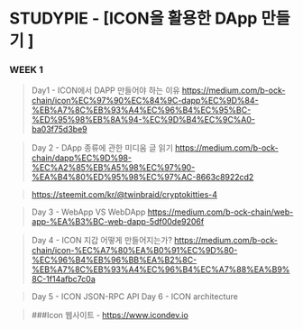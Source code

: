 # STUDYPIE - [ICON을 활용한 DApp 만들기 ]

### WEEK 1
> Day1 - ICON에서 DAPP 만들어야 하는 이유
> https://medium.com/b-ock-chain/icon%EC%97%90%EC%84%9C-dapp%EC%9D%84-%EB%A7%8C%EB%93%A4%EC%96%B4%EC%95%BC-%ED%95%98%EB%8A%94-%EC%9D%B4%EC%9C%A0-ba03f75d3be9

> Day 2 - DApp 종류에 관한 미디움 글 읽기
> https://medium.com/b-ock-chain/dapp%EC%9D%98-%EC%A2%85%EB%A5%98%EC%97%90-%EA%B4%80%ED%95%98%EC%97%AC-8663c8922cd2

> https://steemit.com/kr/@twinbraid/cryptokitties-4

> Day 3 - WebApp VS WebDApp
> https://medium.com/b-ock-chain/web-app-%EA%B3%BC-web-dapp-5df00de9206f

> Day 4 - ICON 지갑 어떻게 만들어지는가?
> https://medium.com/b-ock-chain/icon-%EC%A7%80%EA%B0%91%EC%9D%80-%EC%96%B4%EB%96%BB%EA%B2%8C-%EB%A7%8C%EB%93%A4%EC%96%B4%EC%A7%88%EA%B9%8C-1f14afbc7c0a

> Day 5 - ICON JSON-RPC API
> Day 6 - ICON architecture

> ###Icon 웹사이트 - https://www.icondev.io